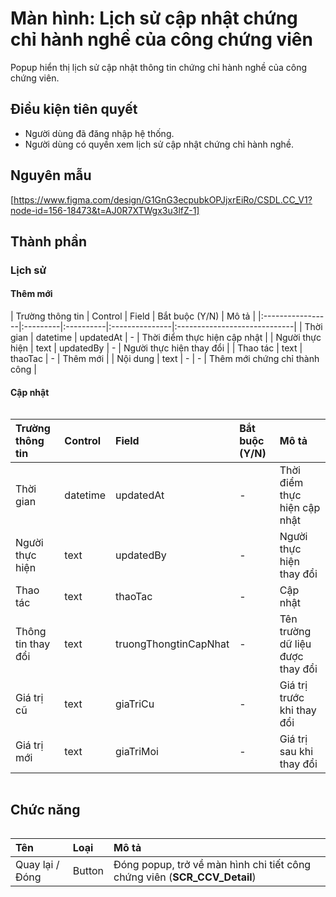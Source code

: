 # Màn hình: Lịch sử cập nhật chứng chỉ hành nghề của công chứng viên
Popup hiển thị lịch sử cập nhật thông tin chứng chỉ hành nghề của công chứng viên.

## Điều kiện tiên quyết
- Người dùng đã đăng nhập hệ thống.
- Người dùng có quyền xem lịch sử cập nhật chứng chỉ hành nghề.

## Nguyên mẫu
[https://www.figma.com/design/G1GnG3ecpubkOPJjxrEiRo/CSDL.CC_V1?node-id=156-18473&t=AJ0R7XTWgx3u3lfZ-1]

## Thành phần

### Lịch sử
#### Thêm mới
<div style="overflow-x:auto">
| Trường thông tin | Control  | Field     | Bắt buộc (Y/N) | Mô tả                        |
|:-----------------|:---------|:----------|:---------------|:-----------------------------|
| Thời gian        | datetime | updatedAt | -              | Thời điểm thực hiện cập nhật |
| Người thực hiện  | text     | updatedBy | -              | Người thực hiện thay đổi     |
| Thao tác         | text     | thaoTac   | -              | Thêm mới                     |
| Nội dung         | text     | -         | -              | Thêm mới chứng chỉ thành công |

</div>

#### Cập nhật
<div style="overflow-x:auto">

| Trường thông tin   | Control  | Field                 | Bắt buộc (Y/N) | Mô tả                            |
|:-------------------|:---------|:----------------------|:---------------|:---------------------------------|
| Thời gian          | datetime | updatedAt             | -              | Thời điểm thực hiện cập nhật     |
| Người thực hiện    | text     | updatedBy             | -              | Người thực hiện thay đổi         |
| Thao tác           | text     | thaoTac               | -              | Cập nhật                         |
| Thông tin thay đổi | text     | truongThongtinCapNhat | -              | Tên trường dữ liệu được thay đổi |
| Giá trị cũ         | text     | giaTriCu              | -              | Giá trị trước khi thay đổi       |
| Giá trị mới        | text     | giaTriMoi             | -              | Giá trị sau khi thay đổi         |

</div>

## Chức năng

<div style="overflow-x:auto">

| Tên              | Loại    | Mô tả                                                |
| :--------------- | :------ | :--------------------------------------------------- |
| Quay lại / Đóng  | Button  | Đóng popup, trở về màn hình chi tiết công chứng viên (**SCR_CCV_Detail**) |

</div>
